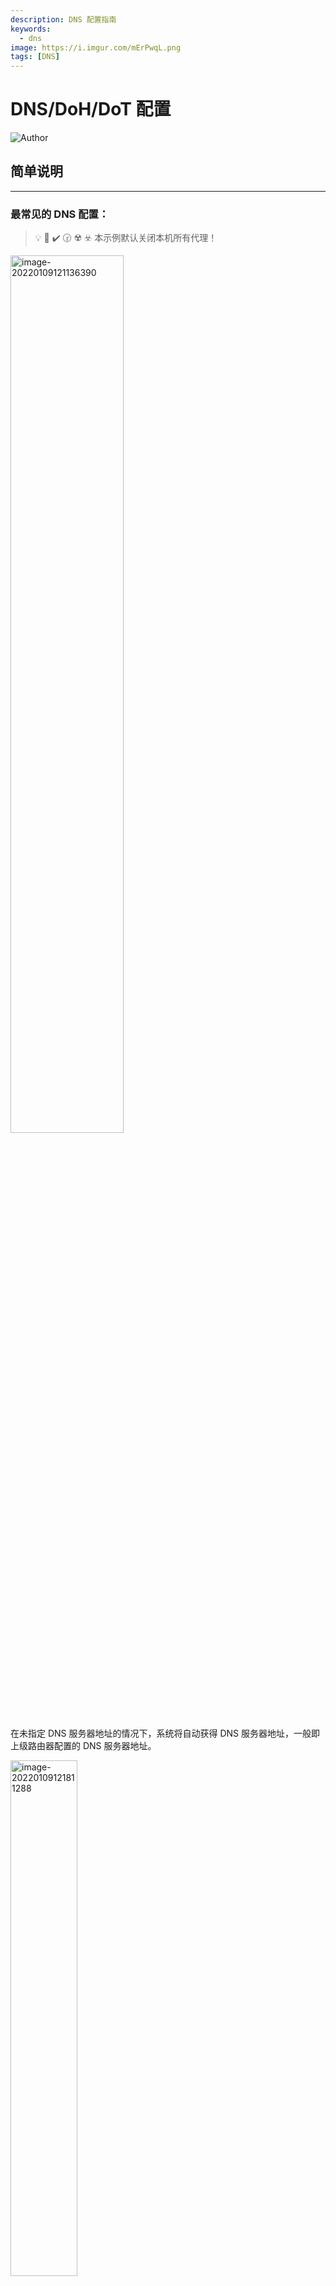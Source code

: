 ```yaml
---
description: DNS 配置指南
keywords:
  - dns
image: https://i.imgur.com/mErPwqL.png
tags: [DNS]
---
```


# DNS/DoH/DoT 配置

![Author](https://picgo-1259617372.cos.ap-beijing.myqcloud.com/logo_chen_%E7%B4%AB%E8%89%B2.svg)

## 简单说明

---

### 最常见的 DNS 配置：

> 💡 🚀 ✔️ 🕝 ☢️ ☣️ 本示例默认关闭本机所有代理！

<img src="https://picgo-1259617372.cos.ap-beijing.myqcloud.com/Picgo/2022/01/09-12-11-43-image-20220109121136390.png" alt="image-20220109121136390"  width="60%" />

在未指定 DNS 服务器地址的情况下，系统将自动获得 DNS 服务器地址，一般即上级路由器配置的 DNS 服务器地址。

<img src="https://picgo-1259617372.cos.ap-beijing.myqcloud.com/Picgo/2022/01/09-12-18-11-image-20220109121811288.png" alt="image-20220109121811288" width="46%" />

所以最终此时的 DNS 服务器地址由路由器指配。

<img src="https://picgo-1259617372.cos.ap-beijing.myqcloud.com/Picgo/2022/01/09-12-42-15-image-20220109124215248.png" alt="Ping baidu.com 本机向路由器发起DNS查询" width="60%" />

修改路由器的 DNS 服务器也很简单，在路由器的网络配置界面指定即可。

<img src="https://picgo-1259617372.cos.ap-beijing.myqcloud.com/Picgo/2022/01/09-12-22-28-image-20220109122228007.png" alt="image-20220109122228007" width="60%" />

> 若要修改 `DNS 服务器`地址，可在以上任一环节(本机或路由器)修改。

## DNS 常用配置

---

### 刷新 `DNS` :

```powershell
ipconfig /flushdns
```

## DoH/DoT

**我们的 DNS 流量没有经过加密**，运营商或是第三方还是能够清楚的知道：我们发起了一个 DNS 请求，我们想要知道 xxx 网站的地址。

为了避免隐私的泄露，所以我们可以使用 DoT 或 DoH 的方式进行加密。

DoT 全称是 DNS over TLS，它使用 TLS 协议来传输 DNS 协议。TLS 协议是目前互联网最常用的安全加密协议之一，我们访问 HTTPS 的安全基础就是基于 TLS 协议的。相比于之前使用无连接无加密的 UDP 模式， TLS 本身已经实现了保密性与完整性。

DoH 全称是 DNS over HTTPS，它使用 HTTPS 来传输 DNS 协议。DoH 的安全原理与 DoT 一样，他们之间的区别只在于：DoH 有了 HTTP 格式封装，更加通用。

DoT 在专用端口上通过 TLS 连接 DNS 服务器，而 DoH 是基于使用 HTTP 应用程序层协议，将查询发送到 HTTPS 端口上的特定 HTTP 端点,这里造成的外界感知就是端口号的不同，DoT 的端口号是 853，DoH 端口号 443。

### 接入 DoT/DoH

接入 DoT/DoH 与普通的 公共 DNS 解析服务(Public DNS) 配置方式有略微的区别。

#### Windows

#### iOS

#### 浏览器

<img src="https://main.qcloudimg.com/raw/456bec2e871a1e33f96c58bfff04625f.png" alt="img" width="80%" />
<img-annotation>123</img-annotation>

### DoT/DoH 服务器

#### 国内知名公共 DoT/DoH 服务器

**阿里 DoT/DoH (Alidns)**

```
DoT 地址: dns.alidns.com

DoH 地址: https://dns.alidns.com/dns-query
```

**腾讯 DoT/DoH (DNSPod)**

```
DoT 地址: dot.pub

DoH 地址: https://doh.pub/dns-query

DoH (国密 SM2,基于腾讯云政企国密解决方案) 地址: https://sm2.doh.pub/dns-query
```

**TWNIC Quad 101**

```
由台湾网络资讯中心提供的 DoT/DoH 服务器。当然也同时提供 IPv4 和 IPv6 DNS 服务。

DoT 地址: dns.twnic.tw

DoH 地址: https://dns.twnic.tw/dns-query
```

#### 国外知名公共 DoT/DoH 服务器

**Google Public DoT/DoH**

```
DoT 地址: dns.google

DoH 地址: https://dns.google/dns-query
```

**Cloudflare DoT/DoH**

```
DoT 地址: cloudflare-dns.com

DoH 地址: https://1dot1dot1dot1.cloudflare-dns.com/
```

> 参考文档：
>
> https://dns.icoa.cn/dot-doh/
>
> https://sspai.com/post/56783
